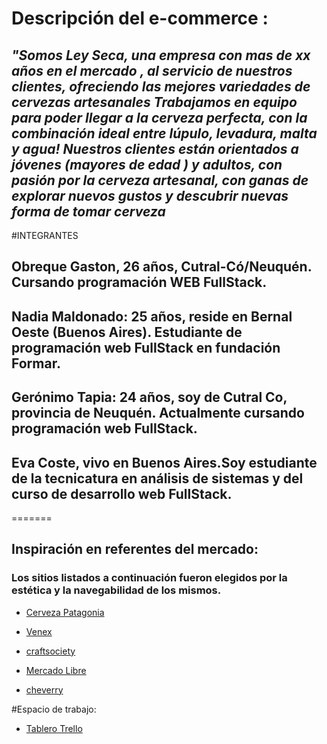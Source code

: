 # Descripción del e-commerce : 
## *"Somos Ley Seca, una empresa con mas de xx años en el mercado  , al servicio de nuestros clientes, ofreciendo las mejores variedades de cervezas artesanales Trabajamos en equipo para poder llegar a la cerveza perfecta, con la combinación ideal entre lúpulo, levadura, malta y agua! Nuestros clientes están orientados a jóvenes (mayores de edad ) y adultos, con pasión por la cerveza artesanal, con ganas de explorar nuevos gustos y descubrir nuevas forma de tomar cerveza*


 >

#INTEGRANTES
## Obreque Gaston, 26 años, Cutral-Có/Neuquén. Cursando programación WEB FullStack.
## Nadia Maldonado: 25 años, reside en Bernal Oeste (Buenos Aires). Estudiante de programación web FullStack en fundación Formar. 
## Gerónimo Tapia: 24 años, soy de Cutral Co, provincia de Neuquén. Actualmente cursando programación web FullStack.
## Eva Coste, vivo en Buenos Aires.Soy estudiante de la tecnicatura en análisis de sistemas y del curso de desarrollo web FullStack.
=======
  
## Inspiración en referentes del mercado: 
### Los sitios listados a continuación fueron elegidos por la estética y la navegabilidad de los mismos. 
* [Cerveza Patagonia](https://www.cervezapatagonia.com.ar/)

* [Venex](https://www.venex.com.ar/)

* [craftsociety](https://www.craftsociety.com.ar/?gclid=CjwKCAjwquWVBhBrEiwAt1KmwvvwFtQrqSaOs3-Ecn_1KBAO6OcjoElNSsuIP24uRLH1i5PFdshIcxoCe9MQAvD_BwE)

* [Mercado Libre](https://www.mercadolibre.com.ar/#from=homecom)

* [cheverry](https://cheverry.com.ar/)
>

#Espacio de trabajo:
* [Tablero Trello](https://trello.com/b/1eBA106j/grupo-4)